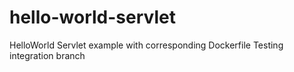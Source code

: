 # hello-world-servlet
HelloWorld Servlet example with corresponding Dockerfile
Testing integration branch
